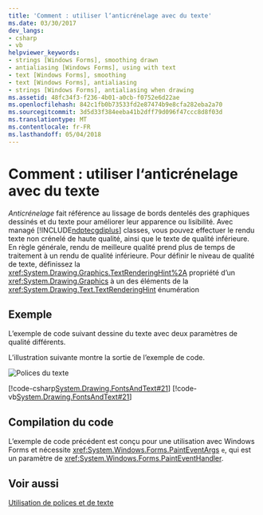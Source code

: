 ```yaml
---
title: 'Comment : utiliser l‘anticrénelage avec du texte'
ms.date: 03/30/2017
dev_langs:
- csharp
- vb
helpviewer_keywords:
- strings [Windows Forms], smoothing drawn
- antialiasing [Windows Forms], using with text
- text [Windows Forms], smoothing
- text [Windows Forms], antialiasing
- strings [Windows Forms], antialiasing when drawing
ms.assetid: 48fc34f3-f236-4b01-a0cb-f0752e6d22ae
ms.openlocfilehash: 842c1fb0b73533fd2e87474b9e8cfa282eba2a70
ms.sourcegitcommit: 3d5d33f384eeba41b2dff79d096f47ccc8d8f03d
ms.translationtype: MT
ms.contentlocale: fr-FR
ms.lasthandoff: 05/04/2018
---
```

# <a name="how-to-use-antialiasing-with-text"></a>Comment : utiliser l‘anticrénelage avec du texte
*Anticrénelage* fait référence au lissage de bords dentelés des graphiques dessinés et du texte pour améliorer leur apparence ou lisibilité. Avec managé [!INCLUDE[ndptecgdiplus](../../../../includes/ndptecgdiplus-md.md)] classes, vous pouvez effectuer le rendu texte non crénelé de haute qualité, ainsi que le texte de qualité inférieure. En règle générale, rendu de meilleure qualité prend plus de temps de traitement à un rendu de qualité inférieure. Pour définir le niveau de qualité de texte, définissez la <xref:System.Drawing.Graphics.TextRenderingHint%2A> propriété d’un <xref:System.Drawing.Graphics> à un des éléments de la <xref:System.Drawing.Text.TextRenderingHint> énumération  
  
## <a name="example"></a>Exemple  
 L’exemple de code suivant dessine du texte avec deux paramètres de qualité différents.  
  
 L’illustration suivante montre la sortie de l’exemple de code.  
  
 ![Polices du texte](../../../../docs/framework/winforms/advanced/media/fontstext10.png "FontsText10")  
  
 [!code-csharp[System.Drawing.FontsAndText#21](../../../../samples/snippets/csharp/VS_Snippets_Winforms/System.Drawing.FontsAndText/CS/Class1.cs#21)]
 [!code-vb[System.Drawing.FontsAndText#21](../../../../samples/snippets/visualbasic/VS_Snippets_Winforms/System.Drawing.FontsAndText/VB/Class1.vb#21)]  
  
## <a name="compiling-the-code"></a>Compilation du code  
 L’exemple de code précédent est conçu pour une utilisation avec Windows Forms et nécessite <xref:System.Windows.Forms.PaintEventArgs> `e`, qui est un paramètre de <xref:System.Windows.Forms.PaintEventHandler>.  
  
## <a name="see-also"></a>Voir aussi  
 [Utilisation de polices et de texte](../../../../docs/framework/winforms/advanced/using-fonts-and-text.md)
